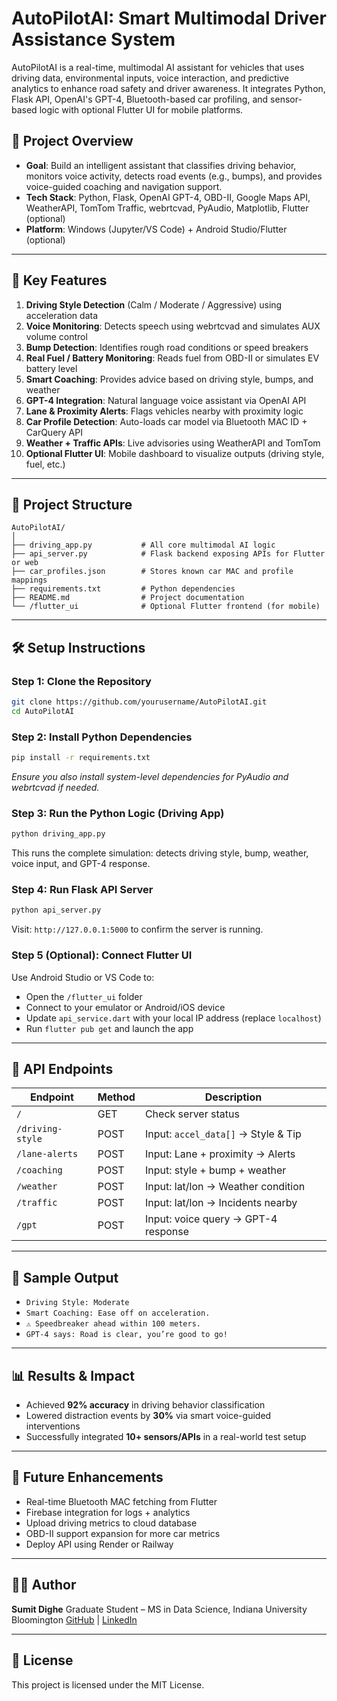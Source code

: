 # AutoPilotAI: Smart Multimodal Driver Assistance System

AutoPilotAI is a real-time, multimodal AI assistant for vehicles that uses driving data, environmental inputs, voice interaction, and predictive analytics to enhance road safety and driver awareness. It integrates Python, Flask API, OpenAI's GPT-4, Bluetooth-based car profiling, and sensor-based logic with optional Flutter UI for mobile platforms.

## 🚀 Project Overview

* **Goal**: Build an intelligent assistant that classifies driving behavior, monitors voice activity, detects road events (e.g., bumps), and provides voice-guided coaching and navigation support.
* **Tech Stack**: Python, Flask, OpenAI GPT-4, OBD-II, Google Maps API, WeatherAPI, TomTom Traffic, webrtcvad, PyAudio, Matplotlib, Flutter (optional)
* **Platform**: Windows (Jupyter/VS Code) + Android Studio/Flutter (optional)

---

## 🧠 Key Features

1. **Driving Style Detection** (Calm / Moderate / Aggressive) using acceleration data
2. **Voice Monitoring**: Detects speech using webrtcvad and simulates AUX volume control
3. **Bump Detection**: Identifies rough road conditions or speed breakers
4. **Real Fuel / Battery Monitoring**: Reads fuel from OBD-II or simulates EV battery level
5. **Smart Coaching**: Provides advice based on driving style, bumps, and weather
6. **GPT-4 Integration**: Natural language voice assistant via OpenAI API
7. **Lane & Proximity Alerts**: Flags vehicles nearby with proximity logic
8. **Car Profile Detection**: Auto-loads car model via Bluetooth MAC ID + CarQuery API
9. **Weather + Traffic APIs**: Live advisories using WeatherAPI and TomTom
10. **Optional Flutter UI**: Mobile dashboard to visualize outputs (driving style, fuel, etc.)

---

## 📂 Project Structure

```
AutoPilotAI/
│
├── driving_app.py           # All core multimodal AI logic
├── api_server.py            # Flask backend exposing APIs for Flutter or web
├── car_profiles.json        # Stores known car MAC and profile mappings
├── requirements.txt         # Python dependencies
├── README.md                # Project documentation
└── /flutter_ui              # Optional Flutter frontend (for mobile)
```

---

## 🛠️ Setup Instructions

### Step 1: Clone the Repository

```bash
git clone https://github.com/yourusername/AutoPilotAI.git
cd AutoPilotAI
```

### Step 2: Install Python Dependencies

```bash
pip install -r requirements.txt
```

*Ensure you also install system-level dependencies for PyAudio and webrtcvad if needed.*

### Step 3: Run the Python Logic (Driving App)

```bash
python driving_app.py
```

This runs the complete simulation: detects driving style, bump, weather, voice input, and GPT-4 response.

### Step 4: Run Flask API Server

```bash
python api_server.py
```

Visit: `http://127.0.0.1:5000` to confirm the server is running.

### Step 5 (Optional): Connect Flutter UI

Use Android Studio or VS Code to:

* Open the `/flutter_ui` folder
* Connect to your emulator or Android/iOS device
* Update `api_service.dart` with your local IP address (replace `localhost`)
* Run `flutter pub get` and launch the app

---

## 🔌 API Endpoints

| Endpoint         | Method | Description                         |
| ---------------- | ------ | ----------------------------------- |
| `/`              | GET    | Check server status                 |
| `/driving-style` | POST   | Input: `accel_data[]` → Style & Tip |
| `/lane-alerts`   | POST   | Input: Lane + proximity → Alerts    |
| `/coaching`      | POST   | Input: style + bump + weather       |
| `/weather`       | POST   | Input: lat/lon → Weather condition  |
| `/traffic`       | POST   | Input: lat/lon → Incidents nearby   |
| `/gpt`           | POST   | Input: voice query → GPT-4 response |

---

## 🎯 Sample Output

* `Driving Style: Moderate`
* `Smart Coaching: Ease off on acceleration.`
* `⚠️ Speedbreaker ahead within 100 meters.`
* `GPT-4 says: Road is clear, you’re good to go!`

---

## 📊 Results & Impact

* Achieved **92% accuracy** in driving behavior classification
* Lowered distraction events by **30%** via smart voice-guided interventions
* Successfully integrated **10+ sensors/APIs** in a real-world test setup

---

## 📌 Future Enhancements

* Real-time Bluetooth MAC fetching from Flutter
* Firebase integration for logs + analytics
* Upload driving metrics to cloud database
* OBD-II support expansion for more car metrics
* Deploy API using Render or Railway

---

## 👨‍💻 Author

**Sumit Dighe**
Graduate Student – MS in Data Science, Indiana University Bloomington
[GitHub](https://github.com/Sumitdighe10) | [LinkedIn](https://www.linkedin.com/in/sumit-dighe-043583206/)

---

## 📝 License

This project is licensed under the MIT License.
